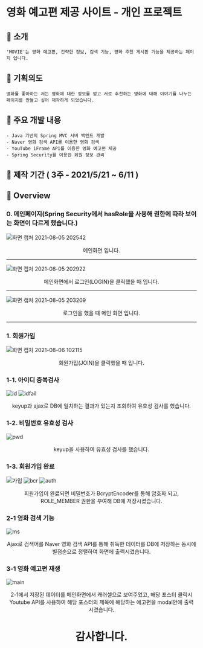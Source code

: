 # 영화 예고편 제공 사이트 - 개인 프로젝트

## :small_blue_diamond: 소개
    'MOVIE'는 영화 예고편, 간략한 정보, 검색 기능, 영화 추천 게시판 기능을 제공하는 페이지 입니다.

## :small_blue_diamond: 기획의도
    영화를 좋아하는 저는 영화에 대한 정보를 얻고 서로 추천하는 영화에 대해 이야기를 나누는 페이지를 만들고 싶어 제작하게 되었습니다.

<!-- ## :small_blue_diamond: 시연영상  (클릭시 영상이 재생됩니다) -->


## :small_blue_diamond: 주요 개발 내용
    - Java 기반의 Spring MVC 서버 백엔드 개발
    - Naver 영화 검색 API를 이용한 영화 검색
    - YouTube iFrame API를 이용한 영화 예고편 제공
    - Spring Security를 이용한 회원 정보 관리
    

## :small_blue_diamond: 제작 기간 ( 3주 - 2021/5/21 ~ 6/11 )

## :small_blue_diamond: Overview
### 0. 메인페이지(Spring Security에서 hasRole을 사용해 권한에 따라 보이는 화면이 다르게 했습니다.)

![화면 캡처 2021-08-05 202542](https://user-images.githubusercontent.com/78129823/128342959-5cea1020-7574-4a59-af18-827efdb6b6bf.png)
<div align="center"> 메인화면 입니다. </div>
<hr>

![화면 캡처 2021-08-05 202922](https://user-images.githubusercontent.com/78129823/128342819-84ec7ab5-ff7c-4086-9228-1c58d8998e5d.png)
<div align="center"> 메인화면에서 로그인(LOGIN)을 클릭했을 때 입니다. </div>
<hr>

![화면 캡처 2021-08-05 203209](https://user-images.githubusercontent.com/78129823/128343131-88724ea8-3a7d-4162-b101-a3ff2e925db9.png)
<div align="center"> 로그인을 했을 때 메인 화면 입니다. </div>
<hr>

### 1. 회원가입
![화면 캡처 2021-08-06 102115](https://user-images.githubusercontent.com/78129823/128441571-501ffc09-c08e-4801-a784-2de033a2a9a1.png)
<div align="center"> 회원가입(JOIN)을 클릭했을 때 입니다. </div>

### 1-1. 아이디 중복검사
![id](https://user-images.githubusercontent.com/78129823/128442644-6d19744e-7596-410d-aef1-e25133ee7fa5.gif)     ![idfail](https://user-images.githubusercontent.com/78129823/128442855-c30db8d0-c06b-42a0-a858-95ea9ba7543d.gif) 
<div align="center"> keyup과 ajax로 DB에 일치하는 결과가 있는지 조회하여 유효성 검사를 했습니다.</div>

### 1-2. 비밀번호 유효성 검사
![pwd](https://user-images.githubusercontent.com/78129823/128444151-8c82f5d9-c152-43d8-8c78-b2567df5257b.gif)
<div align="center"> keyup을 사용하여 유효성 검사를 했습니다. </div>

### 1-3. 회원가입 완료
![가입](https://user-images.githubusercontent.com/78129823/128465396-7af56808-c629-4079-8860-bdcdaf7f8008.png)
![bcr](https://user-images.githubusercontent.com/78129823/128465627-ad58d31b-d50e-48b3-85c0-9237240e14e6.png)
![auth](https://user-images.githubusercontent.com/78129823/128465741-385db66d-beb3-4db3-aee2-49a279157ef9.png)
<div align="center"> 회원가입이 완료되면 비밀번호가 BcryptEncoder를 통해 암호화 되고, 
    ROLE_MEMBER 권한을 부여해 DB에 저장시켰습니다. </div>

### 2-1 영화 검색 기능
![ms](https://user-images.githubusercontent.com/78129823/128464132-31b44a97-dfae-4ed5-90be-938232e0537c.gif)
<div align="center"> Ajax로 검색어를 Naver 영화 검색 API를 통해 취득한 데이터를
DB에 저장하는 동시에 별점순으로 정렬하여 화면에 출력시켰습니다.</div>
<!-- ### 1. 유저 로그인 (소셜 로그인)
![팀-로그인](https://user-images.githubusercontent.com/78129881/128335078-9b0f3c69-eeeb-4d93-b134-662d8568b87b.jpg)
<div align="center"> 카카오와 구글 API를 이용한 소셜로그인 구현 (OAuth)</div>

### 2. 모임게시판
![팀-모임게시판](https://user-images.githubusercontent.com/78129881/128335143-8e508e9a-bc18-4109-878f-35f95284c04b.jpg)
<div align="center"> 각 카테고리별로 모임을 조회할수 있습니다. </div>

### 3. 운동 메인페이지


### 7. 마이페이지 모집 글 내역
![팀-마이페이지모집글내역](https://user-images.githubusercontent.com/78129881/128335233-862a926f-98e8-4842-9936-c4acb5422719.jpg)
<div align="center"> 마이페이지에서는 자신이 개설한모임과 신청한모임, 참여중인 모임, 완료중인 모임을 확인할수 있습니다. </div>

## :small_blue_diamond: ERD
![table_erd_수정_210804](https://user-images.githubusercontent.com/78129881/128328964-0ee64b71-e73f-463a-9136-0188ea0f3469.png)

## :small_blue_diamond: Tech stack
![backendd](https://user-images.githubusercontent.com/78129881/128328994-d3bb1f68-f9c9-4801-8a28-174cc019d885.jpg) -->

<!-- ## :small_blue_diamond: 담당 기능

## :small_blue_diamond: 역할 분배 -->
### 3-1 영화 예고편 재생
![main](https://user-images.githubusercontent.com/78129823/128464989-0c682098-8ded-4b4e-9694-5183cf97087a.gif)
<div align="center"> 2-1에서 저장된 데이터를 메인화면에서 캐러셀으로 보여주었고, 해당 포스터 클릭시
Youtube API를 사용하여 해당 포스터의 제목에 해당하는 예고편을 modal안에 출력 시켰습니다.</div>

 # <div align="center"> 감사합니다. </div>

